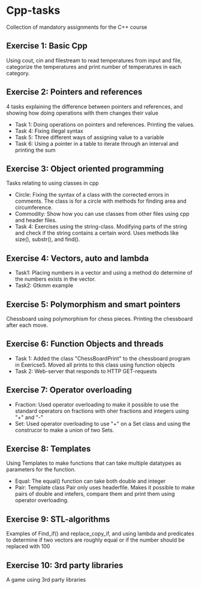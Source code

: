 # Cpp-tasks
Collection of mandatory assignments for the C++ course
## Exercise 1: Basic Cpp
  Using cout, cin and filestream to read temperatures from input and file, categorize the temperatures and print number of temperatures in each category. 
## Exercise 2: Pointers and references
  4 tasks explaining the difference between pointers and references, and showing how doing operations with them changes their value <br>
  * Task 1: Doing operations on pointers and references. Printing the values.
  * Task 4: Fixing illegal syntax
  * Task 5: Three different ways of assigning value to a variable
  * Task 6: Using a pointer in a table to iterate through an interval and printing the sum
## Exercise 3: Object oriented programming
Tasks relating to using classes in cpp
* Circle: Fixing the syntax of a class with the corrected errors in comments. The class is for a circle with methods for finding area and circumference.
* Commodity: Show how you can use classes from other files using cpp and header files. 
* Task 4: Exercises using the string-class. Modifying parts of the string and check if the string contains a certain word. Uses methods like size(), substr(), and find().
## Exercise 4: Vectors, auto and lambda
* Task1: Placing numbers in a vector and using a method do determine of the numbers exists in the vector.
* Task2: Gtkmm example
## Exercise 5: Polymorphism and smart pointers
Chessboard using polymorphism for chess pieces. Printing the chessboard after each move.
## Exercise 6: Function Objects and threads
* Task 1: Added the class "ChessBoardPrint" to the chessboard program in Exericse5. Moved all prints to this class using function objects
* Task 2: Web-server that responds to HTTP GET-requests
## Exercise 7: Operator overloading
* Fraction: Used operator overloading to make it possible to use the standard operators on fractions with oher fractions and integers using "+" and "-"
* Set: Used operator overloading to use "+" on a Set class and using the construcor to make a union of two Sets.
## Exercise 8: Templates
Using Templates to make functions that can take multiple datatypes as parameters for the function. 
* Equal: The equal() function can take both double and integer
* Pair: Template class Pair only uses headerfile. Makes it possible to make pairs of double and intefers, compare them and print them using operator overloading.
## Exercise 9: STL-algorithms
Examples of Find_if() and replace_copy_if, and using lambda and predicates to determine if two vectors are roughly equal or if the number should be replaced with 100
## Exercise 10: 3rd party libraries
A game using 3rd party libraries 
